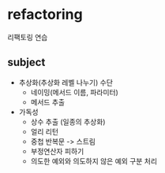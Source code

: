 # refactoring
리팩토링 연습

## subject
- 추상화(추상화 레벨 나누기) 수단
  - 네이밍(메서드 이름, 파라미터)
  - 메서드 추출
- 가독성
  - 상수 추출 (일종의 추상화)
  - 얼리 리턴
  - 중첩 반복문 -> 스트림
  - 부정연산자 피하기
  - 의도한 예외와 의도하지 않은 예외 구분 처리
